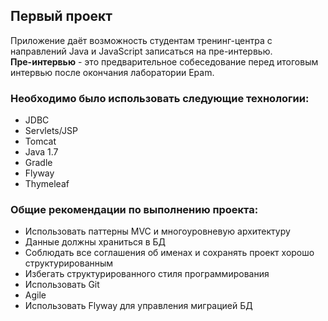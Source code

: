 ## Первый проект
Приложение даёт возможность студентам тренинг-центра с направлений Java и JavaScript записаться на пре-интервью.  
**Пре-интервью** - это предварительное собеседование перед итоговым интервью после окончания лаборатории Epam.

### Необходимо было использовать следующие технологии:
* JDBC
* Servlets/JSP 
* Tomcat 
* Java 1.7 
* Gradle
* Flyway
* Thymeleaf

### Общие рекомендации по выполнению проекта:
* Использовать паттерны MVC и многоуровневую архитектуру
* Данные должны храниться в БД
* Соблюдать все соглашения об именах и сохранять проект хорошо структурированным
* Избегать структурированного стиля программирования
* Использовать Git
* Agile
* Использовать Flyway для управления миграцией БД
